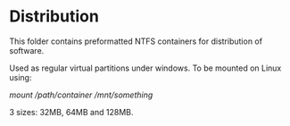 # Distribution

This folder contains preformatted NTFS containers for distribution of software.

Used as regular virtual partitions under windows. To be mounted on Linux using:

*mount /path/container /mnt/something*

3 sizes: 32MB, 64MB and 128MB.
